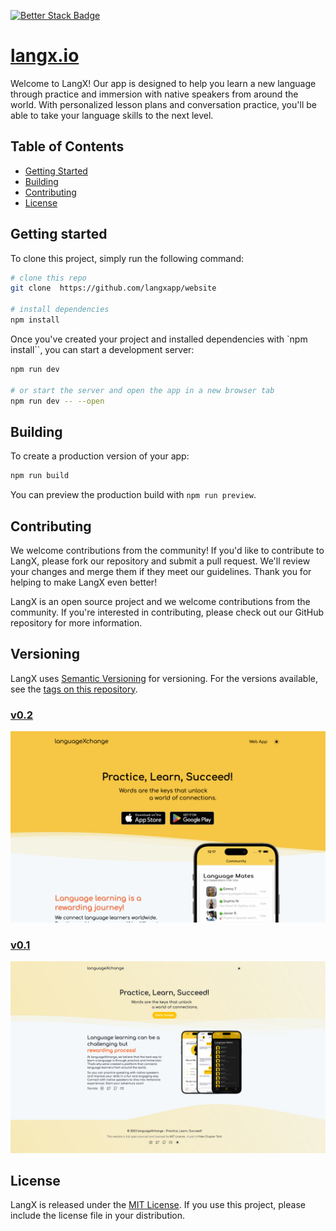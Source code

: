 [![Better Stack Badge](https://uptime.betterstack.com/status-badges/v1/monitor/wm9t.svg)](https://status.langx.io)

# [langx.io](https://langx.io)

Welcome to LangX! Our app is designed to help you learn a new language through practice and immersion with native speakers from around the world. With personalized lesson plans and conversation practice, you'll be able to take your language skills to the next level.

## Table of Contents

- [Getting Started](#getting-started)
- [Building](#building)
- [Contributing](#contributing)
- [License](#license)

## Getting started

To clone this project, simply run the following command:

```bash
# clone this repo
git clone  https://github.com/langxapp/website

# install dependencies
npm install
```

Once you've created your project and installed dependencies with `npm install``, you can start a development server:

```bash
npm run dev

# or start the server and open the app in a new browser tab
npm run dev -- --open
```

## Building

To create a production version of your app:

```bash
npm run build
```

You can preview the production build with `npm run preview`.

## Contributing

We welcome contributions from the community! If you'd like to contribute to LangX, please fork our repository and submit a pull request. We'll review your changes and merge them if they meet our guidelines. Thank you for helping to make LangX even better!

LangX is an open source project and we welcome contributions from the community. If you're interested in contributing, please check out our GitHub repository for more information.

## Versioning

LangX uses [Semantic Versioning](https://semver.org/) for versioning. For the versions available, see the [tags on this repository](https://github.com/langxapp/website/releases).

### [v0.2](https://github.com/langxapp/website/releases/tag/v0.2)

![Site Preview v0.2 langx.io](static/images/site-preview.png)

### [v0.1](https://github.com/langxapp/website/releases/tag/v0.1)

![Site Preview v0.1 langx.io](static/versioning/v0.1.png)

## License

LangX is released under the [MIT License](./LICENSE). If you use this project, please include the license file in your distribution.
